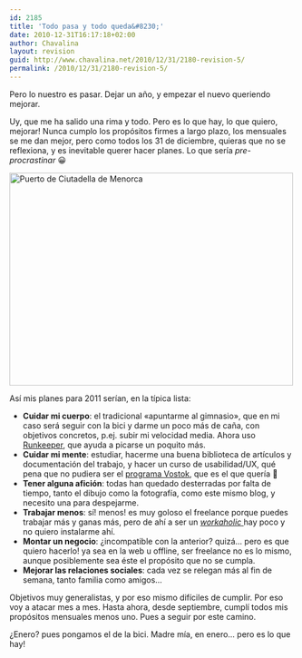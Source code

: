 ```yaml
---
id: 2185
title: 'Todo pasa y todo queda&#8230;'
date: 2010-12-31T16:17:18+02:00
author: Chavalina
layout: revision
guid: http://www.chavalina.net/2010/12/31/2180-revision-5/
permalink: /2010/12/31/2180-revision-5/
---
```

Pero lo nuestro es pasar. Dejar un año, y empezar el nuevo queriendo mejorar.

Uy, que me ha salido una rima y todo. Pero es lo que hay, lo que quiero, mejorar! Nunca cumplo los propósitos firmes a largo plazo, los mensuales se me dan mejor, pero como todos los 31 de diciembre, quieras que no se reflexiona, y es inevitable querer hacer planes. Lo que sería _pre-procrastinar_ 😀

[<img src="http://farm5.static.flickr.com/4153/4980042282_af84124b63.jpg" alt="Puerto de Ciutadella de Menorca" width="500" height="375" />](http://www.flickr.com/photos/chavalina/4980042282/ "Puerto de Ciutadella de Menorca por inma bermejo, en Flickr")

Así mis planes para 2011 serían, en la típica lista:

  * **Cuidar mi cuerpo**: el tradicional «apuntarme al gimnasio», que en mi caso será seguir con la bici y darme un poco más de caña, con objetivos concretos, p.ej. subir mi velocidad media. Ahora uso <a href="http://runkeeper.com/user/chavalina/profile" target="_blank">Runkeeper</a>, que ayuda a picarse un poquito más.
  * **Cuidar mi mente**: estudiar, hacerme una buena biblioteca de artículos y documentación del trabajo, y hacer un curso de usabilidad/UX, qué pena que no pudiera ser el <a href="http://www.vostok.es/formacion/" target="_blank">programa Vostok</a>, que es el que quería 🙁
  * **Tener alguna afición**: todas han quedado desterradas por falta de tiempo, tanto el dibujo como la fotografía, como este mismo blog, y necesito una para despejarme.
  * **Trabajar menos**: sí! menos! es muy goloso el freelance porque puedes trabajar más y ganas más, pero de ahí a ser un <a href="http://es.wikipedia.org/wiki/Workah%C3%B3lico" target="_blank"><em>workaholic</em> </a>hay poco y no quiero instalarme ahí.
  * **Montar un negocio**: ¿incompatible con la anterior? quizá&#8230; pero es que quiero hacerlo! ya sea en la web u offline, ser freelance no es lo mismo, aunque posiblemente sea éste el propósito que no se cumpla.
  * **Mejorar las relaciones sociales**: cada vez se relegan más al fin de semana, tanto familia como amigos&#8230;

Objetivos muy generalistas, y por eso mismo difíciles de cumplir. Por eso voy a atacar mes a mes. Hasta ahora, desde septiembre, cumplí todos mis propósitos mensuales menos uno. Pues a seguir por este camino.

¿Enero? pues pongamos el de la bici. Madre mía, en enero&#8230; pero es lo que hay!